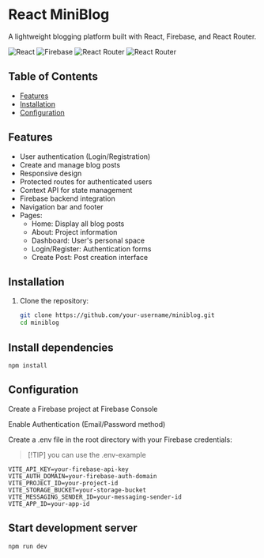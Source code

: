# React MiniBlog

A lightweight blogging platform built with React, Firebase, and React Router.

![React](https://img.shields.io/badge/React-18.3.1-blue)
![Firebase](https://img.shields.io/badge/Firebase-11.2.0-orange)
![React Router](https://img.shields.io/badge/React_Router-7.1.3-lightgrey)
![React Router](https://img.shields.io/badge/dotenv-16.4.7-white)

## Table of Contents

- [Features](#features)
- [Installation](#installation)
- [Configuration](#configuration)

## Features

- User authentication (Login/Registration)
- Create and manage blog posts
- Responsive design
- Protected routes for authenticated users
- Context API for state management
- Firebase backend integration
- Navigation bar and footer
- Pages:
  - Home: Display all blog posts
  - About: Project information
  - Dashboard: User's personal space
  - Login/Register: Authentication forms
  - Create Post: Post creation interface

## Installation

1. Clone the repository:

   ```bash
   git clone https://github.com/your-username/miniblog.git
   cd miniblog

   ```

## Install dependencies

`npm install`

## Configuration

Create a Firebase project at Firebase Console

Enable Authentication (Email/Password method)

Create a .env file in the root directory with your Firebase credentials:

> [!TIP] you can use the .env-example

```
VITE_API_KEY=your-firebase-api-key
VITE_AUTH_DOMAIN=your-firebase-auth-domain
VITE_PROJECT_ID=your-project-id
VITE_STORAGE_BUCKET=your-storage-bucket
VITE_MESSAGING_SENDER_ID=your-messaging-sender-id
VITE_APP_ID=your-app-id
```

## Start development server

`npm run dev `
